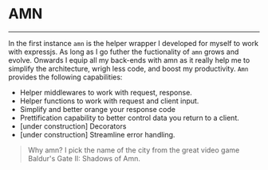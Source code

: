 # AMN
---

In the first instance `amn` is the helper wrapper I developed for myself to work with expressjs. As long as I go futher the fuctionality of `amn` grows and evolve. 
Onwards I equip all my back-ends with amn as it really help me to simplify the architecture, wrigh less code, and boost my productivity.
`Amn` provides the following capabilities:
-	Helper middlewares to work with request, response.
-	Helper functions to work with request and client input.
-	Simplify and better orange your response code
-	Prettification capability to better control data you return to a client.
-	[under construction] Decorators
-	[under construction] Streamline error handling.


> Why amn? I pick the name of the city from the great video game Baldur's Gate II: Shadows of Amn.